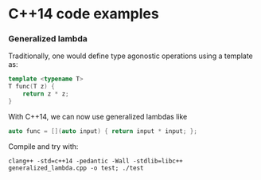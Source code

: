 # C++14 code examples

### Generalized lambda

Traditionally, one would define type agonostic
operations using a template as:

```C++
template <typename T>
T func(T z) {
    return z * z;
}
```

With C++14, we can now use generalized lambdas like
```C++
auto func = [](auto input) { return input * input; };
```

Compile and try with:
```
clang++ -std=c++14 -pedantic -Wall -stdlib=libc++ generalized_lambda.cpp -o test; ./test
```
